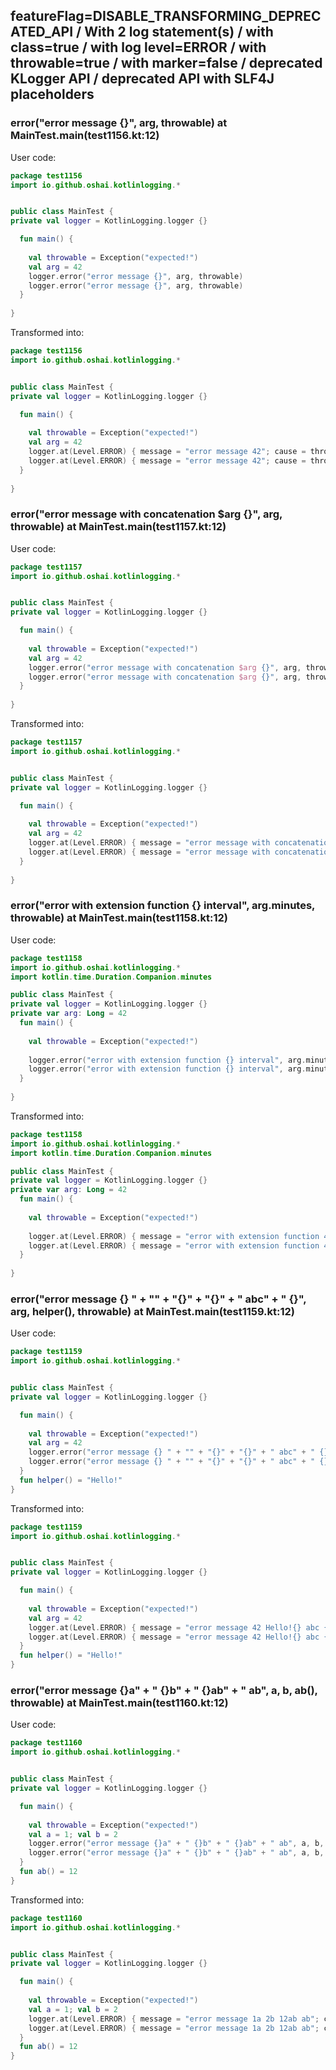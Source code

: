 ## featureFlag=DISABLE_TRANSFORMING_DEPRECATED_API / With 2 log statement(s) / with class=true / with log level=ERROR / with throwable=true / with marker=false / deprecated KLogger API / deprecated API with SLF4J placeholders



###  error("error message {}", arg, throwable) at MainTest.main(test1156.kt:12)

User code:
```kotlin
package test1156
import io.github.oshai.kotlinlogging.*


public class MainTest {
private val logger = KotlinLogging.logger {}

  fun main() {
    
    val throwable = Exception("expected!")
    val arg = 42
    logger.error("error message {}", arg, throwable)
    logger.error("error message {}", arg, throwable)
  }
  
}


```
  
Transformed into:
```kotlin
package test1156
import io.github.oshai.kotlinlogging.*


public class MainTest {
private val logger = KotlinLogging.logger {}

  fun main() {
    
    val throwable = Exception("expected!")
    val arg = 42
    logger.at(Level.ERROR) { message = "error message 42"; cause = throwable; internalCompilerData = KLoggingEventBuilder.InternalCompilerData(messageTemplate = "error message {}")
    logger.at(Level.ERROR) { message = "error message 42"; cause = throwable; internalCompilerData = KLoggingEventBuilder.InternalCompilerData(messageTemplate = "error message {}")
  }
  
}


```

###  error("error message with concatenation $arg {}", arg, throwable) at MainTest.main(test1157.kt:12)

User code:
```kotlin
package test1157
import io.github.oshai.kotlinlogging.*


public class MainTest {
private val logger = KotlinLogging.logger {}

  fun main() {
    
    val throwable = Exception("expected!")
    val arg = 42
    logger.error("error message with concatenation $arg {}", arg, throwable)
    logger.error("error message with concatenation $arg {}", arg, throwable)
  }
  
}


```
  
Transformed into:
```kotlin
package test1157
import io.github.oshai.kotlinlogging.*


public class MainTest {
private val logger = KotlinLogging.logger {}

  fun main() {
    
    val throwable = Exception("expected!")
    val arg = 42
    logger.at(Level.ERROR) { message = "error message with concatenation 42 42"; cause = throwable; internalCompilerData = KLoggingEventBuilder.InternalCompilerData(messageTemplate = "error message with concatenation 42 {}")
    logger.at(Level.ERROR) { message = "error message with concatenation 42 42"; cause = throwable; internalCompilerData = KLoggingEventBuilder.InternalCompilerData(messageTemplate = "error message with concatenation 42 {}")
  }
  
}


```

###  error("error with extension function {} interval", arg.minutes, throwable) at MainTest.main(test1158.kt:12)

User code:
```kotlin
package test1158
import io.github.oshai.kotlinlogging.*
import kotlin.time.Duration.Companion.minutes

public class MainTest {
private val logger = KotlinLogging.logger {}
private var arg: Long = 42
  fun main() {
    
    val throwable = Exception("expected!")
    
    logger.error("error with extension function {} interval", arg.minutes, throwable)
    logger.error("error with extension function {} interval", arg.minutes, throwable)
  }
  
}


```
  
Transformed into:
```kotlin
package test1158
import io.github.oshai.kotlinlogging.*
import kotlin.time.Duration.Companion.minutes

public class MainTest {
private val logger = KotlinLogging.logger {}
private var arg: Long = 42
  fun main() {
    
    val throwable = Exception("expected!")
    
    logger.at(Level.ERROR) { message = "error with extension function 42m interval"; cause = throwable; internalCompilerData = KLoggingEventBuilder.InternalCompilerData(messageTemplate = "error with extension function {} interval")
    logger.at(Level.ERROR) { message = "error with extension function 42m interval"; cause = throwable; internalCompilerData = KLoggingEventBuilder.InternalCompilerData(messageTemplate = "error with extension function {} interval")
  }
  
}


```

###  error("error message {} " + "" + "{}" + "{}" + " abc" + " {}", arg, helper(), throwable) at MainTest.main(test1159.kt:12)

User code:
```kotlin
package test1159
import io.github.oshai.kotlinlogging.*


public class MainTest {
private val logger = KotlinLogging.logger {}

  fun main() {
    
    val throwable = Exception("expected!")
    val arg = 42
    logger.error("error message {} " + "" + "{}" + "{}" + " abc" + " {}", arg, helper(), throwable)
    logger.error("error message {} " + "" + "{}" + "{}" + " abc" + " {}", arg, helper(), throwable)
  }
  fun helper() = "Hello!"
}


```
  
Transformed into:
```kotlin
package test1159
import io.github.oshai.kotlinlogging.*


public class MainTest {
private val logger = KotlinLogging.logger {}

  fun main() {
    
    val throwable = Exception("expected!")
    val arg = 42
    logger.at(Level.ERROR) { message = "error message 42 Hello!{} abc {}"; cause = throwable; internalCompilerData = KLoggingEventBuilder.InternalCompilerData(messageTemplate = "error message {} {}{} abc {}")
    logger.at(Level.ERROR) { message = "error message 42 Hello!{} abc {}"; cause = throwable; internalCompilerData = KLoggingEventBuilder.InternalCompilerData(messageTemplate = "error message {} {}{} abc {}")
  }
  fun helper() = "Hello!"
}


```

###  error("error message {}a" + " {}b" + " {}ab" + " ab", a, b, ab(), throwable) at MainTest.main(test1160.kt:12)

User code:
```kotlin
package test1160
import io.github.oshai.kotlinlogging.*


public class MainTest {
private val logger = KotlinLogging.logger {}

  fun main() {
    
    val throwable = Exception("expected!")
    val a = 1; val b = 2
    logger.error("error message {}a" + " {}b" + " {}ab" + " ab", a, b, ab(), throwable)
    logger.error("error message {}a" + " {}b" + " {}ab" + " ab", a, b, ab(), throwable)
  }
  fun ab() = 12
}


```
  
Transformed into:
```kotlin
package test1160
import io.github.oshai.kotlinlogging.*


public class MainTest {
private val logger = KotlinLogging.logger {}

  fun main() {
    
    val throwable = Exception("expected!")
    val a = 1; val b = 2
    logger.at(Level.ERROR) { message = "error message 1a 2b 12ab ab"; cause = throwable; internalCompilerData = KLoggingEventBuilder.InternalCompilerData(messageTemplate = "error message {}a {}b {}ab ab")
    logger.at(Level.ERROR) { message = "error message 1a 2b 12ab ab"; cause = throwable; internalCompilerData = KLoggingEventBuilder.InternalCompilerData(messageTemplate = "error message {}a {}b {}ab ab")
  }
  fun ab() = 12
}


```
